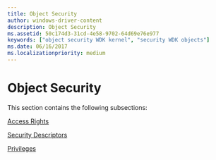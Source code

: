 ```yaml
---
title: Object Security
author: windows-driver-content
description: Object Security
ms.assetid: 50c174d3-31cd-4e58-9702-64d69e76e977
keywords: ["object security WDK kernel", "security WDK objects"]
ms.date: 06/16/2017
ms.localizationpriority: medium
---
```


# Object Security


This section contains the following subsections:

[Access Rights](access-rights.md)

[Security Descriptors](security-descriptors.md)

[Privileges](privileges.md)

 

 




